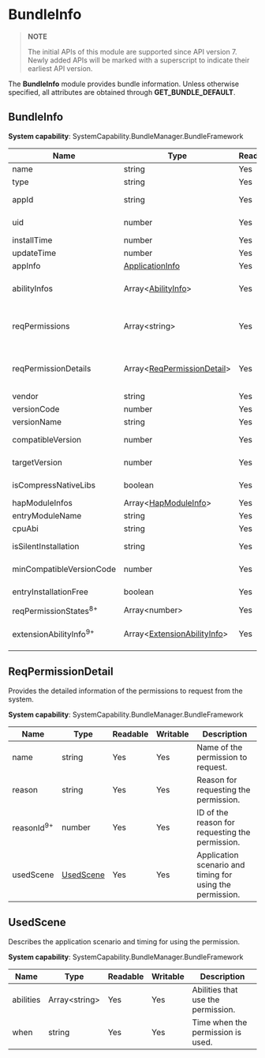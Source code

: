 # BundleInfo

> **NOTE**
>
> The initial APIs of this module are supported since API version 7. Newly added APIs will be marked with a superscript to indicate their earliest API version.

The **BundleInfo** module provides bundle information. Unless otherwise specified, all attributes are obtained through **GET_BUNDLE_DEFAULT**.

## BundleInfo

 **System capability**: SystemCapability.BundleManager.BundleFramework

| Name                             | Type                                                        | Readable| Writable| Description                                                        |
| --------------------------------- | ------------------------------------------------------------ | ---- | ---- | ------------------------------------------------------------ |
| name                              | string                                                       | Yes  | No  | Bundle name.                                                |
| type                              | string                                                       | Yes  | No  | Bundle type.                                                  |
| appId                             | string                                                       | Yes  | No  | ID of the application to which the bundle belongs.                                        |
| uid                               | number                                                       | Yes  | No  | UID of the application to which the bundle belongs.                                       |
| installTime                       | number                                                       | Yes  | No  | Time when the HAP file was installed.                                               |
| updateTime                        | number                                                       | Yes  | No  | Time when the HAP file was updated.                                               |
| appInfo                           | [ApplicationInfo](js-apis-bundle-ApplicationInfo.md)         | Yes  | No  | Application configuration information.                                          |
| abilityInfos                      | Array\<[AbilityInfo](js-apis-bundle-AbilityInfo.md)>         | Yes  | No  | Ability configuration information.<br>The value is obtained by passing **GET_BUNDLE_WITH_ABILITIES**.|
| reqPermissions                    | Array\<string>                                               | Yes  | No  | Permissions to request from the system for running the application.<br>The value is obtained by passing **GET_BUNDLE_WITH_REQUESTED_PERMISSION**.|
| reqPermissionDetails              | Array\<[ReqPermissionDetail](#reqpermissiondetail)>          | Yes  | No  | Detailed information of the permissions to request from the system.<br>The value is obtained by passing **GET_BUNDLE_WITH_REQUESTED_PERMISSION**.|
| vendor                            | string                                                       | Yes  | No  | Vendor of the bundle.                                              |
| versionCode                       | number                                                       | Yes  | No  | Version number of the bundle.                                              |
| versionName                       | string                                                       | Yes  | No  | Version description of the bundle.                                    |
| compatibleVersion                 | number                                                       | Yes  | No  | Earliest SDK version required for running the bundle.                             |
| targetVersion                     | number                                                       | Yes  | No  | Latest SDK version required for running the bundle.                               |
| isCompressNativeLibs              | boolean                                                      | Yes  | No  | Whether to compress the native library of the bundle. The default value is **true**.                          |
| hapModuleInfos                    | Array\<[HapModuleInfo](js-apis-bundle-HapModuleInfo.md)>     | Yes  | No  | Module configuration information.                                              |
| entryModuleName                   | string                                                       | Yes  | No  | Name of the entry module.                                             |
| cpuAbi                            | string                                                       | Yes  | No  | CPU and ABI information of the bundle.                                          |
| isSilentInstallation              | string                                                       | Yes  | No  | Whether the application can be installed in silent mode.                                            |
| minCompatibleVersionCode          | number                                                       | Yes  | No  | Earliest version compatible with the bundle in the distributed scenario.                          |
| entryInstallationFree             | boolean                                                      | Yes  | No  | Whether installation-free is supported for the entry module.                                         |
| reqPermissionStates<sup>8+</sup>  | Array\<number>                                               | Yes  | No  | Permission grant state.                                          |
| extensionAbilityInfo<sup>9+</sup> | Array\<[ExtensionAbilityInfo](js-apis-bundle-ExtensionAbilityInfo.md)> | Yes  | No  | Extension ability information.<br>The value is obtained by passing **GET_BUNDLE_WITH_EXTENSION_ABILITY**.|



## ReqPermissionDetail

Provides the detailed information of the permissions to request from the system.

 **System capability**: SystemCapability.BundleManager.BundleFramework

| Name                 | Type                   | Readable| Writable| Description                |
| --------------------- | ----------------------- | ---- | ---- | -------------------- |
| name                  | string                  | Yes  | Yes  | Name of the permission to request.  |
| reason                | string                  | Yes  | Yes  | Reason for requesting the permission.  |
| reasonId<sup>9+</sup> | number                  | Yes  | Yes  | ID of the reason for requesting the permission.|
| usedScene             | [UsedScene](#usedscene) | Yes  | Yes  | Application scenario and timing for using the permission.|



## UsedScene

Describes the application scenario and timing for using the permission.

 **System capability**: SystemCapability.BundleManager.BundleFramework

| Name     | Type          | Readable| Writable| Description                     |
| --------- | -------------- | ---- | ---- | ------------------------- |
| abilities | Array\<string> | Yes  | Yes  | Abilities that use the permission.|
| when      | string         | Yes  | Yes  | Time when the permission is used.         |
